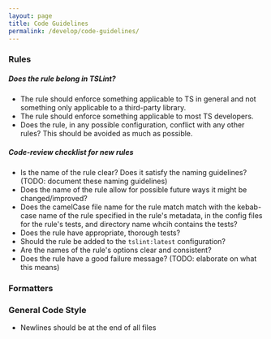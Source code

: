 ```yaml
---
layout: page
title: Code Guidelines
permalink: /develop/code-guidelines/
---
```


### Rules

##### Does the rule belong in TSLint?

- The rule should enforce something applicable to TS in general and not something only applicable to a third-party library.
- The rule should enforce something applicable to most TS developers.
- Does the rule, in any possible configuration, conflict with any other rules? This should be avoided as much as possible.

##### Code-review checklist for new rules

- Is the name of the rule clear? Does it satisfy the naming guidelines? (TODO: document these naming guidelines)
- Does the name of the rule allow for possible future ways it might be changed/improved?
- Does the camelCase file name for the rule match match with the kebab-case name of the rule specified in the rule's metadata,
in the config files for the rule's tests, and directory name whcih contains the tests?
- Does the rule have appropriate, thorough tests?
- Should the rule be added to the `tslint:latest` configuration?
- Are the names of the rule's options clear and consistent?
- Does the rule have a good failure message? (TODO: elaborate on what this means)

### Formatters

### General Code Style

- Newlines should be at the end of all files
